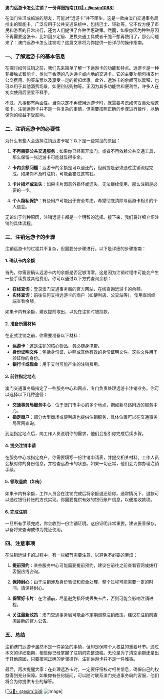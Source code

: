 **澳门远游卡怎么注销？一份详细指南[[TG💪+ @esim1088](https://t.me/s/esim1088)]**

在澳门生活或旅游的朋友，可能对“远游卡”并不陌生。这是一款由澳门交通事务局推出的智能卡，广泛应用于公共交通系统中，包括巴士、轻轨等。它不仅方便了市民和游客的日常出行，还为人们提供了各种优惠政策。然而，如果你因为种种原因不再需要这张卡，比如回乡定居、更换交通工具或者干脆不想再使用了，那么问题来了：澳门远游卡怎么注销呢？这篇文章将为你提供一份详尽的操作指南。

### **一、了解远游卡的基本信息**

在探讨如何注销之前，我们先来简单了解一下远游卡的功能和特点。远游卡是一种非接触式智能卡，类似于香港的八达通卡或内地的交通卡。它的主要功能包括支付公交费用、购买车票以及享受一定的折扣优惠。此外，远游卡的余额可以累积，也可以用于其他消费场景，如便利店购物等。正因为其多功能性和便利性，许多人在初次使用后便爱不释手。

不过，凡事都有两面性。当你决定不再使用远游卡时，就需要考虑如何妥善处理这张卡。注销远游卡并不是一件复杂的事情，但需要按照正确的步骤进行操作，以确保你的权益不受影响。

### **二、注销远游卡的必要性**

为什么有些人会选择注销远游卡呢？以下是一些常见的原因：

1. **不再需要公共交通服务**：如果你已经离开澳门，或者不再依赖公共交通工具，那么保留一张远游卡可能就显得多余。
   
2. **卡内余额问题**：远游卡的余额是可以退还的，但前提是必须通过注销流程完成。如果你不及时注销，可能会错过这笔钱。
   
3. **卡片损坏或丢失**：如果卡片因意外损坏或遗失，无法继续使用，那么注销是必要的一步。
   
4. **个人隐私保护**：有些用户可能出于安全考虑，希望彻底清除与远游卡相关的个人信息。

无论出于何种原因，注销远游卡都是一个明智的选择。接下来，我们将详细介绍注销的具体流程。

### **三、注销远游卡的步骤**

注销远游卡的过程并不复杂，但需要分步骤进行。以下是详细的步骤指南：

#### **1. 确认卡内余额**

首先，你需要确认远游卡内的余额是否足够清零。这是因为注销过程中可能会产生一些手续费或其他费用。你可以通过以下方式查询余额：

- **在线查询**：登录澳门交通事务局的官方网站，在线查询远游卡的余额。
- **实体查询**：前往任何支持远游卡的商户（如便利店、公交站等），使用查询终端查看余额。

如果卡内有余额，建议提前取出，以免在注销时被扣款。

#### **2. 准备所需材料**

在正式注销之前，你需要准备以下材料：

- **远游卡**：这是注销的核心物品，务必随身携带。
- **身份证明文件**：包括身份证、护照或其他有效的身份证明文件。这些文件用于验证你的身份。
- **银行卡或现金**：用于支付可能产生的注销费用。

#### **3. 前往指定地点**

澳门交通事务局指定了一些服务中心和网点，专门负责处理远游卡注销业务。你可以选择以下几种途径：

- **交通事务局服务中心**：位于澳门市中心的多个地点，例如新马路附近的服务中心。
- **指定商户**：部分大型商场或便利店也提供注销服务，具体位置可以在交通事务局官网查询。

到达指定地点后，向工作人员说明你的需求，他们会指引你完成后续步骤。

#### **4. 提交注销申请**

在服务中心或指定商户，你需要填写一份注销申请表，并提交相关材料。工作人员会核对你的身份信息，并检查远游卡的状态。如果一切正常，他们会为你办理注销手续。

#### **5. 领取退款（如有）**

如果卡内有余额，工作人员会在注销完成后将余额退还给你。通常情况下，退款可以通过银行转账的方式实现。你需要提供有效的银行账户信息，以便接收款项。

#### **6. 完成注销**

一旦所有手续完成，你会收到一份注销证明。这份证明非常重要，建议妥善保存，以备将来查询或作为凭证使用。

### **四、注意事项**

在注销远游卡的过程中，有一些细节需要注意，以避免不必要的麻烦：

1. **提前预约**：某些服务中心可能需要提前预约，建议在前往之前查看官网或拨打客服热线咨询。
   
2. **保持耐心**：由于注销涉及身份验证和资金处理，整个过程可能需要一定的时间，请保持耐心。
   
3. **保管好卡片**：在注销前，尽量避免损坏或丢失卡片，否则可能会影响注销进程。

4. **关注最新政策**：澳门交通事务局可能会不定期调整注销政策，建议在注销前查阅最新的官方公告。

### **五、总结**

注销澳门远游卡虽然不是一件紧急的事情，但却是保障个人权益的重要环节。通过本文的详细指南，相信你已经掌握了注销的完整流程。无论是为了清空余额还是出于其他原因，只要按照正确的步骤操作，注销远游卡并不是一件难事。

最后，再次提醒大家：在处理远游卡时，一定要仔细核对相关信息，确保自己的权益得到充分保障。如果你有任何疑问，可以随时联系澳门交通事务局的客服，他们将会为你提供专业的解答。

[[TG💪+ @esim1088](https://t.me/s/esim1088) ![Image](https://i.postimg.cc/4NQfJmqS/Snipaste-2025-05-13-00-14-12.png)]